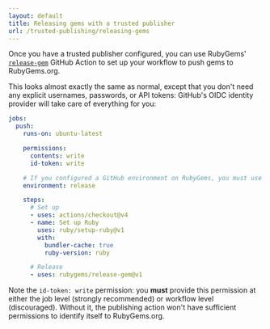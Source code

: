```yaml
---
layout: default
title: Releasing gems with a trusted publisher
url: /trusted-publishing/releasing-gems
---
```


Once you have a trusted publisher configured, you can use RubyGems' [`release-gem`](https://github.com/rubygems/release-gem) GitHub Action to set up your workflow to push gems to RubyGems.org.

This looks almost exactly the same as normal, except that you don't need any explicit usernames, passwords, or API tokens: GitHub's OIDC identity provider will take care of everything for you:

```yaml
jobs:
  push:
    runs-on: ubuntu-latest

    permissions:
      contents: write
      id-token: write

    # If you configured a GitHub environment on RubyGems, you must use it here.
    environment: release

    steps:
      # Set up
      - uses: actions/checkout@v4
      - name: Set up Ruby
        uses: ruby/setup-ruby@v1
        with:
          bundler-cache: true
          ruby-version: ruby

      # Release
      - uses: rubygems/release-gem@v1
```

Note the `id-token: write` permission: you **must** provide this permission at either the job level (strongly recommended) or workflow level (discouraged). Without it, the publishing action won't have sufficient permissions to identify itself to RubyGems.org.
